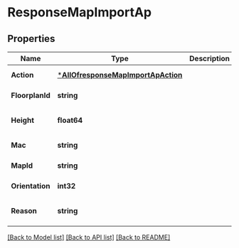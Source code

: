 # ResponseMapImportAp

## Properties
Name | Type | Description | Notes
------------ | ------------- | ------------- | -------------
**Action** | [***AllOfresponseMapImportApAction**](AllOfresponseMapImportApAction.md) |  | [default to null]
**FloorplanId** | **string** |  | [default to null]
**Height** | **float64** |  | [optional] [default to null]
**Mac** | **string** |  | [default to null]
**MapId** | **string** |  | [default to null]
**Orientation** | **int32** |  | [default to null]
**Reason** | **string** |  | [optional] [default to null]

[[Back to Model list]](../README.md#documentation-for-models) [[Back to API list]](../README.md#documentation-for-api-endpoints) [[Back to README]](../README.md)

